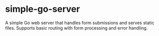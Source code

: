 # simple-go-server
A simple Go web server that handles form submissions and serves static files. Supports basic routing with form processing and error handling.
